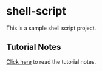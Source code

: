 # shell-script
This is a sample shell script project.

## Tutorial Notes
[Click here](https://www.dyclassroom.com/unix/shell-programming-introduction) to read the tutorial notes.